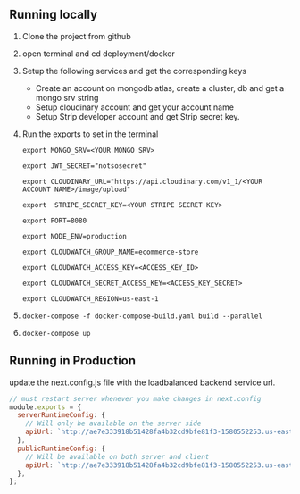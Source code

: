 ## Running locally

1. Clone the project from github
2. open terminal and cd deployment/docker
3. Setup the following services and get the corresponding keys
   - Create an account on mongodb atlas, create a cluster, db and get a mongo srv string
   - Setup cloudinary account and get your account name
   - Setup Strip developer account and get Strip secret key.
4. Run the exports to set in the terminal

   ```
   export MONGO_SRV=<YOUR MONGO SRV>

   export JWT_SECRET="notsosecret"

   export CLOUDINARY_URL="https://api.cloudinary.com/v1_1/<YOUR ACCOUNT NAME>/image/upload"

   export  STRIPE_SECRET_KEY=<YOUR STRIPE SECRET KEY>

   export PORT=8080

   export NODE_ENV=production

   export CLOUDWATCH_GROUP_NAME=ecommerce-store

   export CLOUDWATCH_ACCESS_KEY=<ACCESS_KEY_ID>

   export CLOUDWATCH_SECRET_ACCESS_KEY=<ACCESS_KEY_SECRET>

   export CLOUDWATCH_REGION=us-east-1

   ```

5. `docker-compose -f docker-compose-build.yaml build --parallel`
6. `docker-compose up`

## Running in Production

update the next.config.js file with the loadbalanced backend service url.

```js
// must restart server whenever you make changes in next.config
module.exports = {
  serverRuntimeConfig: {
    // Will only be available on the server side
    apiUrl: `http://ae7e333918b51428fa4b32cd9bfe81f3-1580552253.us-east-1.elb.amazonaws.com:8080`,
  },
  publicRuntimeConfig: {
    // Will be available on both server and client
    apiUrl: `http://ae7e333918b51428fa4b32cd9bfe81f3-1580552253.us-east-1.elb.amazonaws.com:8080`,
  },
};
```
